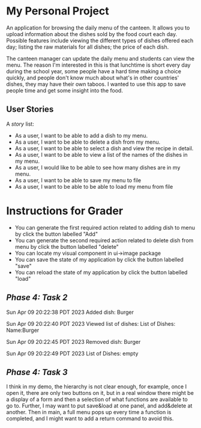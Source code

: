 # My Personal Project

An application for browsing the daily menu of the canteen. It allows
you to upload information about the dishes sold by the food court
each day. Possible features include viewing the different types of 
dishes offered each day; listing the raw materials for all dishes; 
the price of each dish.

The canteen manager can update the daily menu and students can view
the menu. The reason I'm interested in this is that lunchtime is short
every day during the school year, some people have a hard time making
a choice quickly, and people don't know much about what's in other
countries' dishes, they may have their own taboos. I wanted to use
this app to save people time and get some insight into the food.

## User Stories

A *story* list:
- As a user, I want to be able to add a dish to my menu.
- As a user, I want to be able to delete a dish from my menu.
- As a user, I want to be able to select a dish and view the
  recipe in detail.
- As a user, I want to be able to view a list of the names of the
  dishes in my menu.
- As a user, I would like to be able to see how many dishes are in
  my menu.
- As a user, I want to be able to save my menu to file
- As a user, I want to be able to be able to load my menu from file

# Instructions for Grader

- You can generate the first required action related to adding dish to 
  menu by click the button labelled "Add"
- You can generate the second required action related to delete dish 
  from menu by click the button labelled "delete"
- You can locate my visual component in ui->image package
- You can save the state of my application by click the button labelled 
  "save"
- You can reload the state of my application by click the button labelled
  "load"


## *Phase 4: Task 2*

Sun Apr 09 20:22:38 PDT 2023
Added dish: Burger

Sun Apr 09 20:22:40 PDT 2023
Viewed list of dishes:
List of Dishes:
Name:Burger

Sun Apr 09 20:22:45 PDT 2023
Removed dish: Burger

Sun Apr 09 20:22:49 PDT 2023
List of Dishes: empty 


## *Phase 4: Task 3*

I think in my demo, the hierarchy is not clear enough, for example, once 
I open it, there are only two buttons on it, but in a real window there 
might be a display of a form and then a selection of what functions are 
available to go to. Further, I may want to put save&load at one panel, and 
add&delete at another. Then in main, a full menu pops up every time a function 
is completed, and I might want to add a return command to avoid this.
